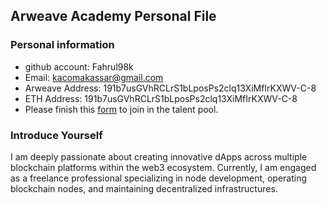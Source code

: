 ## Arweave Academy Personal File

### Personal information

- github account: Fahrul98k
- Email: kacomakassar@gmail.com
- Arweave Address: 191b7usGVhRCLrS1bLposPs2clq13XiMfIrKXWV-C-8
- ETH Address: 191b7usGVhRCLrS1bLposPs2clq13XiMfIrKXWV-C-8
- Please finish this [form](https://docs.google.com/forms/d/e/1FAIpQLSfWA5fIIcBgmRppm3jNz5vmf9Mai_QMVil-2pO4r7YKn_Zhtw/viewform?usp=sf_link) to join in the talent pool.

### Introduce Yourself
I am deeply passionate about creating innovative dApps across multiple blockchain platforms within the web3 ecosystem. Currently, I am engaged as a freelance professional specializing in node development, operating blockchain nodes, and maintaining decentralized infrastructures.


